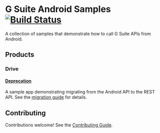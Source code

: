 # G Suite Android Samples [![Build Status](https://travis-ci.org/gsuitedevs/android-samples.svg?branch=master)](https://travis-ci.org/gsuitedevs/android-samples)

A collection of samples that demonstrate how to call G Suite APIs from Android.

## Products

### Drive

#### [Deprecation](drive/deprecation)

A sample app demonstrating migrating from the Android API to the REST API. See
the [migration guide](https://developers.google.com/drive/android/deprecation)
for details.

## Contributing

Contributions welcome! See the [Contributing Guide](CONTRIBUTING.md).
